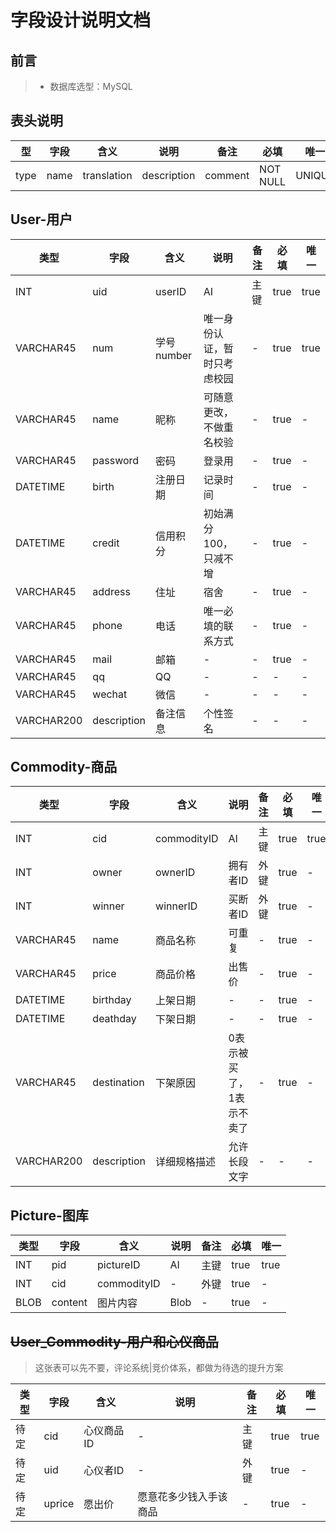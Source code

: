 # 字段设计说明文档

## 前言

> * 数据库选型：MySQL

## 表头说明

| 型 | 字段 | 含义 | 说明 | 备注 | 必填 | 唯一 |
| - | - | - | - | - | - | - |
| type | name | translation | description | comment | NOT NULL | UNIQUE |

## User-用户

| 类型 | 字段 | 含义 | 说明 | 备注 | 必填 | 唯一 |
| - | - | - | - | - | - | - |
| INT | uid | userID | AI | 主键 | true | true |
| VARCHAR45 | num | 学号number | 唯一身份认证，暂时只考虑校园 | - | true | true |
| VARCHAR45 | name | 昵称 | 可随意更改，不做重名校验 | - | true | - |
| VARCHAR45 | password | 密码 | 登录用 | - | true | - |
| DATETIME | birth | 注册日期 | 记录时间 | - | true | - |
| DATETIME | credit | 信用积分 | 初始满分100，只减不增 | - | true | - |
| VARCHAR45 | address | 住址 | 宿舍 | - | true | - |
| VARCHAR45 | phone | 电话 | 唯一必填的联系方式 | - | true | - |
| VARCHAR45 | mail | 邮箱 | - | - | true | - |
| VARCHAR45 | qq | QQ | - | - | - | - |
| VARCHAR45 | wechat | 微信 | - | - | - | - |
| VARCHAR200 | description | 备注信息 | 个性签名 | - | - | - |



## Commodity-商品
| 类型 | 字段 | 含义 | 说明 | 备注 | 必填 | 唯一 |
| - | - | - | - | - | - | - |
| INT | cid | commodityID | AI | 主键 | true | true |
| INT | owner | ownerID | 拥有者ID | 外键 | true | - |
| INT | winner | winnerID | 买断者ID | 外键 | true | - |
| VARCHAR45 | name | 商品名称 | 可重复 | - | true | - |
| VARCHAR45 | price | 商品价格 | 出售价 | - | true | - |
| DATETIME | birthday | 上架日期 | - | - | true | - |
| DATETIME | deathday | 下架日期 | - | - | true | - |
| VARCHAR45 | destination | 下架原因 | 0表示被买了，1表示不卖了 | - | true | - |
| VARCHAR200 | description | 详细规格描述 | 允许长段文字 | - | - | - |

## Picture-图库
| 类型 | 字段 | 含义 | 说明 | 备注 | 必填 | 唯一 |
| - | - | - | - | - | - | - |
| INT | pid | pictureID | AI | 主键 | true | true |
| INT | cid | commodityID | - | 外键 | true | - |
| BLOB | content | 图片内容 | Blob | - | true | - |


## ~~User_Commodity-用户和心仪商品~~

> 这张表可以先不要，评论系统|竞价体系，都做为待选的提升方案

| 类型 | 字段 | 含义 | 说明 | 备注 | 必填 | 唯一 |
| - | - | - | - | - | - | - |
| 待定 | cid | 心仪商品ID | - | 主键 | true | true |
| 待定 | uid | 心仪者ID | - | 外键 | true | - |
| 待定 | uprice | 愿出价 | 愿意花多少钱入手该商品 | - | true | - |
